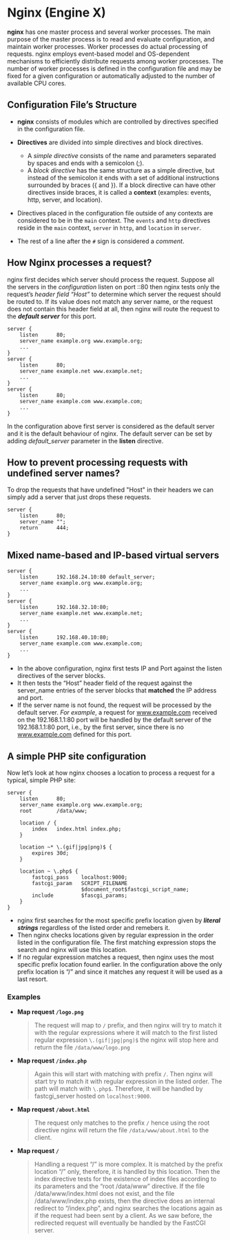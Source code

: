 # Nginx (Engine X)
**nginx** has one master process and several worker processes. The main purpose of the master process is to read and evaluate configuration, and maintain worker processes. Worker processes do actual processing of requests. nginx employs event-based model and OS-dependent mechanisms to efficiently distribute requests among worker processes. The number of worker processes is defined in the configuration file and may be fixed for a given configuration or automatically adjusted to the number of available CPU cores.

## Configuration File’s Structure
- **nginx** consists of modules which are controlled by directives specified in the configuration file. 
- **Directives** are divided into simple directives and block directives. 
    - A *simple directive* consists of the name and parameters separated by spaces and ends with a semicolon (;). 
    - A *block directive* has the same structure as a simple directive, but instead of the semicolon it ends with a set of additional instructions surrounded by braces ({ and }). If a block directive can have other directives inside braces, it is called a **context** (examples: events, http, server, and location).
- Directives placed in the configuration file outside of any contexts are considered to be in the `main` context. The `events` and `http` directives reside in the `main` context, `server` in `http`, and `location` in `server`.

- The rest of a line after the `#` sign is considered a *comment*.

## How Nginx processes a request?
nginx first decides which server should process the request. Suppose all the servers in the *configuration* listen on port ::80 
then nginx tests only the request’s *header field “Host”* to determine which server the request should be routed to. If its value does not match any server name, or the request does not contain this header field at all, then nginx will route the request to the ***default server*** for this port.
```
server {
    listen      80;
    server_name example.org www.example.org;
    ...
}
server {
    listen      80;
    server_name example.net www.example.net;
    ...
}
server {
    listen      80;
    server_name example.com www.example.com;
    ...
}
```
In the configuration above first server is considered as the default server and it is the default behaviour of nginx. The default server can be set by adding *default_server* parameter in the **listen** directive.

## How to prevent processing requests with undefined server names?
To drop the requests that have undefined "Host" in their headers we can simply add a server that just drops these requests.
```
server {
    listen      80;
    server_name "";
    return      444;
}
```

## Mixed name-based and IP-based virtual servers
```
server {
    listen      192.168.24.10:80 default_server;
    server_name example.org www.example.org;
    ...
}
server {
    listen      192.168.32.10:80;
    server_name example.net www.example.net;
    ...
}
server {
    listen      192.168.40.10:80;
    server_name example.com www.example.com;
    ...
}
```
- In the above configuration, nginx first tests IP and Port against the listen directives of the server blocks. 
- It then tests the “Host” header field of the request against the server_name entries of the server blocks that **matched** the IP address and port.
- If the server name is not found, the request will be processed by the default server. *For example*, a request for www.example.com received on the 192.168.1.1:80 port will be handled by the default server of the 192.168.1.1:80 port, i.e., by the first server, since there is no www.example.com defined for this port.

## A simple PHP site configuration
Now let’s look at how nginx chooses a location to process a request for a typical, simple PHP site:
```
server {
    listen      80;
    server_name example.org www.example.org;
    root        /data/www;

    location / {
        index   index.html index.php;
    }

    location ~* \.(gif|jpg|png)$ {
        expires 30d;
    }

    location ~ \.php$ {
        fastcgi_pass    localhost:9000;
        fastcgi_param   SCRIPT_FILENAME
                        $document_root$fastcgi_script_name;
        include         $fascgi_params;
    }
}
```
- nginx first searches for the most specific prefix location given by ***literal strings*** regardless of the listed order and remebers it.
- Then nginx checks locations given by regular expression in the order listed in the configuration file. The first matching expression stops the search and nginx will use this location. 
- If no regular expression matches a request, then nginx uses the most specific prefix location found earlier. In the configuration above the only prefix location is “/” and since it matches any request it will be used as a last resort.

### Examples

- **Map request `/logo.png`**
    > The request will map to `/` prefix, and then nginx will try to match it with the regular expressions where it will match to the first listed regular expression `\.(gif|jpg|png)$` the nginx will stop here and return the file `/data/www/logo.png`

- **Map request `/index.php`**
    > Again this will start with matching with prefix `/`. Then nginx will start try to match it with regular expression in the listed order. The path will match with `\.php$`. Therefore, it will be handled by fastcgi_server hosted on `localhost:9000`.
- **Map request `/about.html`**
    > The request only matches to the prefix `/` hence using the root directive nginx will return the file `/data/www/about.html` to the client.
- **Map request `/`**
    > Handling a request “/” is more complex. It is matched by the prefix location “/” only, therefore, it is handled by this location. Then the index directive tests for the existence of index files according to its parameters and the “root /data/www” directive. If the file /data/www/index.html does not exist, and the file /data/www/index.php exists, then the directive does an internal redirect to “/index.php”, and nginx searches the locations again as if the request had been sent by a client. As we saw before, the redirected request will eventually be handled by the FastCGI server.